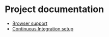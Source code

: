 # Project documentation

* [Browser support](browser-support.md)
* [Continuous Integration setup](continuous-integration.md)